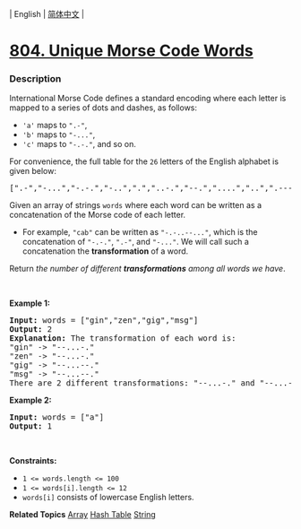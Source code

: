 | English | [简体中文](README.md) |

# [804. Unique Morse Code Words](https://leetcode-cn.com/problems/unique-morse-code-words)
 ### Description
<p>International Morse Code defines a standard encoding where each letter is mapped to a series of dots and dashes, as follows:</p>

<ul>
	<li><code>&#39;a&#39;</code> maps to <code>&quot;.-&quot;</code>,</li>
	<li><code>&#39;b&#39;</code> maps to <code>&quot;-...&quot;</code>,</li>
	<li><code>&#39;c&#39;</code> maps to <code>&quot;-.-.&quot;</code>, and so on.</li>
</ul>

<p>For convenience, the full table for the <code>26</code> letters of the English alphabet is given below:</p>

<pre>
[&quot;.-&quot;,&quot;-...&quot;,&quot;-.-.&quot;,&quot;-..&quot;,&quot;.&quot;,&quot;..-.&quot;,&quot;--.&quot;,&quot;....&quot;,&quot;..&quot;,&quot;.---&quot;,&quot;-.-&quot;,&quot;.-..&quot;,&quot;--&quot;,&quot;-.&quot;,&quot;---&quot;,&quot;.--.&quot;,&quot;--.-&quot;,&quot;.-.&quot;,&quot;...&quot;,&quot;-&quot;,&quot;..-&quot;,&quot;...-&quot;,&quot;.--&quot;,&quot;-..-&quot;,&quot;-.--&quot;,&quot;--..&quot;]</pre>

<p>Given an array of strings <code>words</code> where each word can be written as a concatenation of the Morse code of each letter.</p>

<ul>
	<li>For example, <code>&quot;cab&quot;</code> can be written as <code>&quot;-.-..--...&quot;</code>, which is the concatenation of <code>&quot;-.-.&quot;</code>, <code>&quot;.-&quot;</code>, and <code>&quot;-...&quot;</code>. We will call such a concatenation the <strong>transformation</strong> of a word.</li>
</ul>

<p>Return <em>the number of different <strong>transformations</strong> among all words we have</em>.</p>

<p>&nbsp;</p>
<p><strong>Example 1:</strong></p>

<pre>
<strong>Input:</strong> words = [&quot;gin&quot;,&quot;zen&quot;,&quot;gig&quot;,&quot;msg&quot;]
<strong>Output:</strong> 2
<strong>Explanation:</strong> The transformation of each word is:
&quot;gin&quot; -&gt; &quot;--...-.&quot;
&quot;zen&quot; -&gt; &quot;--...-.&quot;
&quot;gig&quot; -&gt; &quot;--...--.&quot;
&quot;msg&quot; -&gt; &quot;--...--.&quot;
There are 2 different transformations: &quot;--...-.&quot; and &quot;--...--.&quot;.
</pre>

<p><strong>Example 2:</strong></p>

<pre>
<strong>Input:</strong> words = [&quot;a&quot;]
<strong>Output:</strong> 1
</pre>

<p>&nbsp;</p>
<p><strong>Constraints:</strong></p>

<ul>
	<li><code>1 &lt;= words.length &lt;= 100</code></li>
	<li><code>1 &lt;= words[i].length &lt;= 12</code></li>
	<li><code>words[i]</code> consists of lowercase English letters.</li>
</ul>

**Related Topics**  [Array](https://leetcode-cn.com/tag/array) [Hash Table](https://leetcode-cn.com/tag/hash-table) [String](https://leetcode-cn.com/tag/string) 